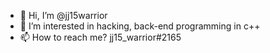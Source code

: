 - 👋 Hi, I’m @jj15warrior
- 👀 I’m interested in hacking, back-end programming in c++
- 📫 How to reach me? jj15_warrior#2165

<!---
jj15warrior/jj15warrior is a ✨ special ✨ repository because its `README.md` (this file) appears on your GitHub profile.
You can click the Preview link to take a look at your changes.
--->
